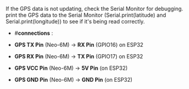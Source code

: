 If the GPS data is not updating, check the Serial Monitor for debugging. print the GPS data to the Serial Monitor (Serial.print(latitude) and Serial.print(longitude)) to see if it's being read correctly.

- #**connections** : 

 - **GPS TX Pin** (Neo-6M) -> **RX Pin** (GPIO16) on ESP32
- **GPS RX Pin** (Neo-6M) -> **TX Pin** (GPIO17) on ESP32
- **GPS VCC Pin** (Neo-6M) -> **5V Pin** (on ESP32)
- **GPS GND Pin** (Neo-6M) -> **GND Pin** (on ESP32)
